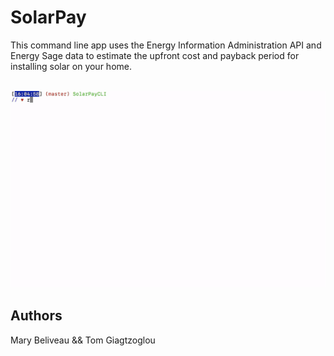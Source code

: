 <h1>SolarPay</h1>
This command line app uses the Energy Information Administration API and Energy Sage data to estimate the upfront cost and payback period for installing solar on your home. <br></br>

![](SolarPayDemo.gif)

<h2>Authors</h2>
Mary Beliveau && Tom Giagtzoglou
